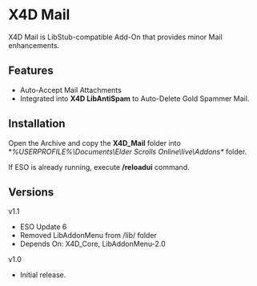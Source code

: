 # X4D **Mail**

X4D Mail is LibStub-compatible Add-On that provides minor Mail enhancements.

## Features

* Auto-Accept Mail Attachments
* Integrated into **X4D LibAntiSpam** to Auto-Delete Gold Spammer Mail.

## Installation

Open the Archive and copy the **X4D_Mail** folder into **%USERPROFILE%\Documents\Elder Scrolls Online\live\Addons\** folder.

If ESO is already running, execute **/reloadui** command.

## Versions
v1.1
- ESO Update 6
- Removed LibAddonMenu from /lib/ folder
- Depends On: X4D_Core, LibAddonMenu-2.0

v1.0
- Initial release.

